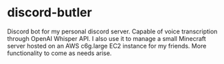 # discord-butler
Discord bot for my personal discord server. Capable of voice transcription through OpenAI Whisper API. I also use it to manage a small Minecraft server hosted on an AWS c6g.large EC2 instance for my friends. More functionality to come as needs arise.
